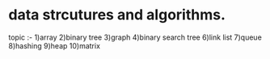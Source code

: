 # data strcutures and algorithms.
topic :-
1)array
2)binary tree
3)graph
4)binary search tree
6)link list
7)queue
8)hashing
9)heap
10)matrix
